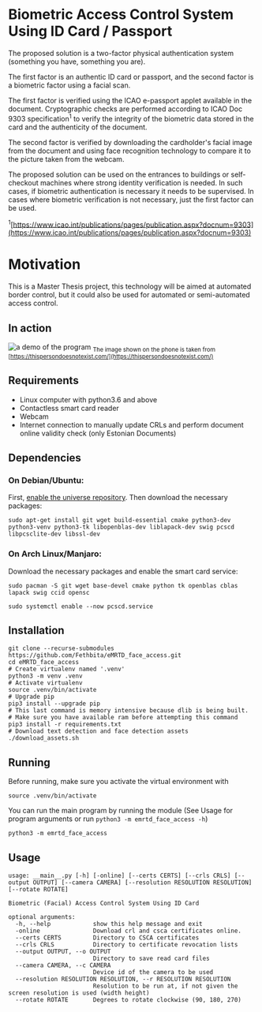 <!--
 Copyright (c) 2021 Burak Can
 
 This software is released under the MIT License.
 https://opensource.org/licenses/MIT
-->

# Biometric Access Control System Using ID Card / Passport
The proposed solution is a two-factor physical authentication system (something you have, something you are).

The first factor is an authentic ID card or passport, and the second factor is a biometric factor using a facial scan.

The first factor is verified using the ICAO e-passport applet available in the document. Cryptographic checks are performed according to ICAO Doc 9303 specification<sup>1</sup> to verify the integrity of the biometric data stored in the card and the authenticity of the document.

The second factor is verified by downloading the cardholder's facial image from the document and using face recognition technology to compare it to the picture taken from the webcam.

The proposed solution can be used on the entrances to buildings or self-checkout machines where strong identity verification is needed. In such cases, if biometric authentication is necessary it needs to be supervised. In cases where biometric verification is not necessary, just the first factor can be used.

<sup>1</sup>[https://www.icao.int/publications/pages/publication.aspx?docnum=9303](https://www.icao.int/publications/pages/publication.aspx?docnum=9303)

# Motivation
This is a Master Thesis project, this technology will be aimed at automated border control, but it could also be used for automated or semi-automated access control.

## In action

![a demo of the program](docs/images/demo.gif)
<sub>The image shown on the phone is taken from [https://thispersondoesnotexist.com/](https://thispersondoesnotexist.com/)</sub>

## Requirements
* Linux computer with python3.6 and above
* Contactless smart card reader
* Webcam
* Internet connection to manually update CRLs and perform document online validity check (only Estonian Documents)

## Dependencies
### On Debian/Ubuntu:
First, [enable the universe repository](https://help.ubuntu.com/community/Repositories/Ubuntu).
Then download the necessary packages:
```shell
sudo apt-get install git wget build-essential cmake python3-dev python3-venv python3-tk libopenblas-dev liblapack-dev swig pcscd libpcsclite-dev libssl-dev
```
### On Arch Linux/Manjaro:
Download the necessary packages and enable the smart card service:
```shell
sudo pacman -S git wget base-devel cmake python tk openblas cblas lapack swig ccid opensc 

sudo systemctl enable --now pcscd.service
```

## Installation
```shell
git clone --recurse-submodules https://github.com/Fethbita/eMRTD_face_access.git
cd eMRTD_face_access
# Create virtualenv named '.venv'
python3 -m venv .venv
# Activate virtualenv
source .venv/bin/activate
# Upgrade pip
pip3 install --upgrade pip
# This last command is memory intensive because dlib is being built.
# Make sure you have available ram before attempting this command
pip3 install -r requirements.txt
# Download text detection and face detection assets
./download_assets.sh
```

## Running

Before running, make sure you activate the virtual environment with
```shell
source .venv/bin/activate
```
You can run the main program by running the module (See Usage for program arguments or run `python3 -m emrtd_face_access -h`)
```shell
python3 -m emrtd_face_access
```

## Usage
```
usage: __main__.py [-h] [-online] [--certs CERTS] [--crls CRLS] [--output OUTPUT] [--camera CAMERA] [--resolution RESOLUTION RESOLUTION] [--rotate ROTATE]

Biometric (Facial) Access Control System Using ID Card

optional arguments:
  -h, --help            show this help message and exit
  -online               Download crl and csca certificates online.
  --certs CERTS         Directory to CSCA certificates
  --crls CRLS           Directory to certificate revocation lists
  --output OUTPUT, --o OUTPUT
                        Directory to save read card files
  --camera CAMERA, --c CAMERA
                        Device id of the camera to be used
  --resolution RESOLUTION RESOLUTION, --r RESOLUTION RESOLUTION
                        Resolution to be run at, if not given the screen resolution is used (width height)
  --rotate ROTATE       Degrees to rotate clockwise (90, 180, 270)
```
